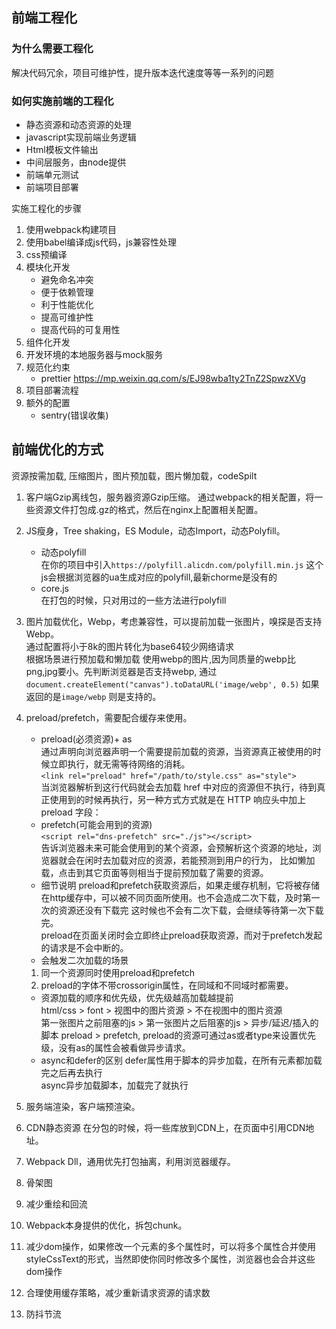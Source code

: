 ## 前端工程化
### 为什么需要工程化
  解决代码冗余，项目可维护性，提升版本迭代速度等等一系列的问题

### 如何实施前端的工程化
- 静态资源和动态资源的处理
- javascript实现前端业务逻辑
- Html模板文件输出
- 中间层服务，由node提供
- 前端单元测试
- 前端项目部署

实施工程化的步骤
1. 使用webpack构建项目
2. 使用babel编译成js代码，js兼容性处理
3. css预编译
4. 模块化开发
   - 避免命名冲突
   - 便于依赖管理
   - 利于性能优化
   - 提高可维护性
   - 提高代码的可复用性
5. 组件化开发
6. 开发环境的本地服务器与mock服务
7. 规范化约束
   + prettier https://mp.weixin.qq.com/s/EJ98wba1ty2TnZ2SpwzXVg 
8. 项目部署流程
9. 额外的配置
    + sentry(错误收集)

## 前端优化的方式
资源按需加载, 压缩图片，图片预加载，图片懒加载，codeSpilt
1. 客户端Gzip离线包，服务器资源Gzip压缩。
   通过webpack的相关配置，将一些资源文件打包成.gz的格式，然后在nginx上配置相关配置。
2. JS瘦身，Tree shaking，ES Module，动态Import，动态Polyfill。
   + 动态polyfill  
    在你的项目中引入`https://polyfill.alicdn.com/polyfill.min.js` 这个js会根据浏览器的ua生成对应的polyfill,最新chorme是没有的
   + core.js  
    在打包的时候，只对用过的一些方法进行polyfill
3. 图片加载优化，Webp，考虑兼容性，可以提前加载一张图片，嗅探是否支持Webp。  
   通过配置将小于8k的图片转化为base64较少网络请求  
   根据场景进行预加载和懒加载
   使用webp的图片,因为同质量的webp比png,jpg要小。先判断浏览器是否支持webp,
   通过`document.createElement("canvas").toDataURL('image/webp', 0.5)` 如果返回的是`image/webp`
   则是支持的。
4. preload/prefetch，需要配合缓存来使用。
   + preload(必须资源)+ as   
     通过声明向浏览器声明一个需要提前加载的资源，当资源真正被使用的时候立即执行，就无需等待网络的消耗。  
     `<link rel="preload" href="/path/to/style.css" as="style">`  
     当浏览器解析到这行代码就会去加载 href 中对应的资源但不执行，待到真正使用到的时候再执行，另一种方式方式就是在 HTTP 响应头中加上 preload 字段：
   + prefetch(可能会用到的资源)  
     `<script rel="dns-prefetch" src="./js"></script>`  
     告诉浏览器未来可能会使用到的某个资源，会预解析这个资源的地址，浏览器就会在闲时去加载对应的资源，若能预测到用户的行为， 比如懒加载，点击到其它页面等则相当于提前预加载了需要的资源。
   + 细节说明 
    preload和prefetch获取资源后，如果走缓存机制，它将被存储在http缓存中，可以被不同页面所使用。也不会造成二次下载，及时第一次的资源还没有下载完
     这时候也不会有二次下载，会继续等待第一次下载完。  
     preload在页面关闭时会立即终止preload获取资源，而对于prefetch发起的请求是不会中断的。
   + 会触发二次加载的场景
    1. 同一个资源同时使用preload和prefetch
    2. preload的字体不带crossorigin属性，在同域和不同域时都需要。
    + 资源加载的顺序和优先级，优先级越高加载越提前  
    html/css > font > 视图中的图片资源 > 不在视图中的图片资源  
    第一张图片之前阻塞的js > 第一张图片之后阻塞的js > 异步/延迟/插入的脚本
    preload > prefetch, preload的资源可通过as或者type来设置优先级，没有as的属性会被看做异步请求。  
   + async和defer的区别
    defer属性用于脚本的异步加载，在所有元素都加载完之后再去执行  
    async异步加载脚本，加载完了就执行
5. 服务端渲染，客户端预渲染。
6. CDN静态资源
   在分包的时候，将一些库放到CDN上，在页面中引用CDN地址。
7. Webpack Dll，通用优先打包抽离，利用浏览器缓存。
   
8. 骨架图
9. 减少重绘和回流
10. Webpack本身提供的优化，拆包chunk。
    
12. 减少dom操作，如果修改一个元素的多个属性时，可以将多个属性合并使用styleCssText的形式，当然即使你同时修改多个属性，浏览器也会合并这些dom操作
13. 合理使用缓存策略，减少重新请求资源的请求数
14. 防抖节流

